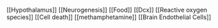 [[Hypothalamus]]
[[Neurogenesis]]
[[Food]]
[[Dcx]]
[[Reactive oxygen species]]
[[Cell death]]
[[methamphetamine]]
[[Brain Endothelial Cells]]
